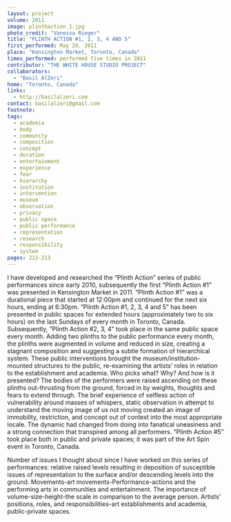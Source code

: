 ```yaml
---
layout: project
volume: 2011
image: plinthaction_1.jpg
photo_credit: "Vanessa Rieger"
title: "PLINTH ACTION #1, 2, 3, 4 AND 5"
first_performed: May 29, 2011
place: "Kensington Market, Toronto, Canada"
times_performed: performed five times in 2011
contributor: "THE WHITE HOUSE STUDIO PROJECT"
collaborators: 
  - "Basil AlZeri"
home: "Toronto, Canada"
links: 
  - http://basilalzeri.com
contact: basilalzeri@gmail.com
footnote: 
tags: 
  - academia
  - body
  - community
  - composition
  - concept
  - duration
  - entertainment
  - experience
  - fear
  - hierarchy
  - institution
  - intervention
  - museum
  - observation
  - privacy
  - public space
  - public performance
  - representation
  - research
  - responsibility
  - system
pages: 212-213
---
```


I have developed and researched the “Plinth Action” series of public performances since early 2010, subsequently the first “Plinth Action #1” was presented in Kensington Market in 2011. “Plinth Action #1” was a durational piece that started at 12:00pm and continued for the next six hours, ending at 6:30pm. “Plinth Action #1, 2, 3, 4 and 5” has been presented in public spaces for extended hours (approximately two to six hours) on the last Sundays of every month in Toronto, Canada. Subsequently, “Plinth Action #2, 3, 4” took place in the same public space every month. Adding two plinths to the public performance every month, the plinths were augmented in volume and reduced in size, creating a stagnant composition and suggesting a subtle formation of hierarchical system. These public interventions brought the museum/institution-mounted structures to the public, re-examining the artists’ roles in relation to the establishment and academia. Who picks what? Why? And how is it presented? The bodies of the performers were raised ascending on these plinths out-thrusting from the ground, forced in by weights, thoughts and fears to extend through. The brief experience of selfless action of vulnerability around masses of whispers, static observation in attempt to understand the moving image of us not moving created an image of immobility, restriction, and concept out of context into the most appropriate locale. The dynamic had changed from doing into fanatical uneasiness and a strong connection that transpired among all performers. “Plinth Action #5” took place both in public and private spaces; it was part of the Art Spin event in Toronto, Canada. 

Number of issues I thought about since I have worked on this series of performances: relative raised levels resulting in deposition of susceptible issues of representation to the surface and/or descending levels into the ground. Movements-art movements-Performance-actions and the performing arts in communities and entertainment. The importance of volume-size-height-the scale in comparison to the average person. Artists’ positions, roles, and responsibilities-art establishments and academia, public-private spaces.
